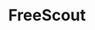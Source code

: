 ---
draft: false
title: FreeScout
content:
  id: freescout
  name: FreeScout
  logo: /images/applications/customer-support/freescout/logo.png
  website: https://freescout.net/
  iframe_website: /website-iframe/applications/customer-support/freescout
  dashboardImage: /images/applications/customer-support/freescout/screenshot-1.jpg
  short_description: FreeScout is a free self-hosted help desk & shared mailbox.
  description: FreeScout is the super lightweight and powerful free open source help desk and shared inbox written in PHP (Laravel framework). It is a self hosted clone of HelpScout. Now you can enjoy free Zendesk & Help Scout without giving up privacy or locking you into a service you don't control.
  features:
    - title: Mobile-friendly
      description: 100% Mobile-friendly.
    - title: Multilingual
      description: English, Croatian, Danish, Dutch, French, German, Japanese, Italian, Polish, Portuguese, Russian, Spanish, Slovak, Swedish
    - title: Unlimited
      description: Unlimited support agents, tickets, mailboxes, etc.
    - title: Email Integration
      description: Seamless email integration.
  screenshots:
    - /images/applications/customer-support/freescout/screenshot-1.jpg
    - /images/applications/customer-support/freescout/screenshot-2.jpg
---